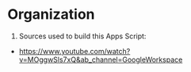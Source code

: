 # Organization

1. Sources used to build this Apps Script:
- https://www.youtube.com/watch?v=MOggwSls7xQ&ab_channel=GoogleWorkspace 
